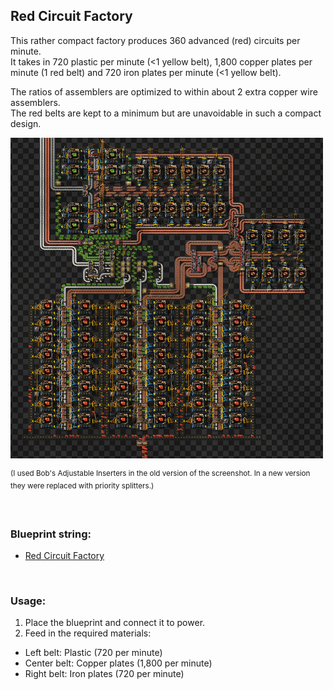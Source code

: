## Red Circuit Factory
This rather compact factory produces 360 advanced (red) circuits per minute.  
It takes in 720 plastic per minute (<1 yellow belt), 1,800 copper plates per minute (1 red belt) and 720 iron plates per minute (<1 yellow belt).  
  
The ratios of assemblers are optimized to within about 2 extra copper wire assemblers.  
The red belts are kept to a minimum but are unavoidable in such a compact design.  
  
<img width="500" src="./image.png" alt="Red Circuit Factory" />

<sup>(I used Bob's Adjustable Inserters in the old version of the screenshot. In a new version they were replaced with priority splitters.)</sup>

<br>

### Blueprint string:
- [Red Circuit Factory](./red_circuit_factory.txt)

<br>

### Usage:

1. Place the blueprint and connect it to power.
2. Feed in the required materials:
  - Left belt: Plastic (720 per minute)
  - Center belt: Copper plates (1,800 per minute)
  - Right belt: Iron plates (720 per minute)
